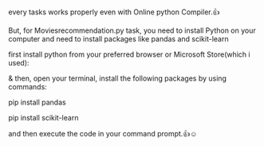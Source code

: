 every tasks works properly even with Online python Compiler.👍

But, for Moviesrecommendation.py task, you need to install Python on your computer
 and need to install packages like pandas and scikit-learn

first install python from your preferred browser or Microsoft Store(which i used):

& then, open your terminal, install the following packages by using commands:

pip install pandas

pip install scikit-learn

and then execute the code in your command prompt.👍☺